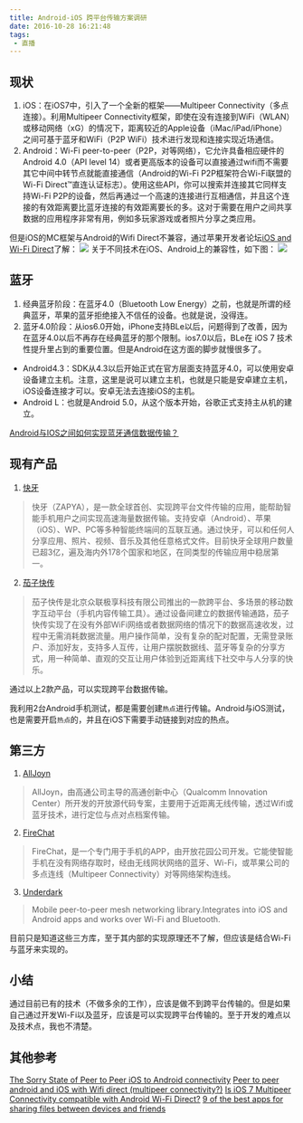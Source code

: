 ```yaml
---
title: Android-iOS 跨平台传输方案调研
date: 2016-10-28 16:21:48
tags:
 - 直播
---
```


## 现状
1. iOS：在iOS7中，引入了一个全新的框架——Multipeer Connectivity（多点连接）。利用Multipeer Connectivity框架，即使在没有连接到WiFi（WLAN）或移动网络（xG）的情况下，距离较近的Apple设备（iMac/iPad/iPhone）之间可基于蓝牙和WiFi（P2P WiFi）技术进行发现和连接实现近场通信。
2. Android：Wi-Fi peer-to-peer（P2P，对等网络），它允许具备相应硬件的Android 4.0（API level 14）或者更高版本的设备可以直接通过wifi而不需要其它中间中转节点就能直接通信（Android的Wi-Fi P2P框架符合Wi-Fi联盟的Wi-Fi Direct™直连认证标志）。使用这些API，你可以搜索并连接其它同样支持Wi-Fi P2P的设备，然后再通过一个高速的连接进行互相通信，并且这个连接的有效距离要比蓝牙连接的有效距离要长的多。这对于需要在用户之间共享数据的应用程序非常有用，例如多玩家游戏或者照片分享之类应用。

<!-- more -->

但是iOS的MC框架与Android的Wifi Direct不兼容，通过苹果开发者论坛[iOS and Wi-Fi Direct](https://forums.developer.apple.com/message/49337#49337)了解：
![](http://7xryow.com1.z0.glb.clouddn.com/2016/10/video7.png)
关于不同技术在iOS、Android上的兼容性，如下图：
![](http://7xryow.com1.z0.glb.clouddn.com/2016/10/video8.png)

## 蓝牙
1. 经典蓝牙阶段：在蓝牙4.0（Bluetooth Low Energy）之前，也就是所谓的经典蓝牙，苹果的蓝牙拒绝接入不信任的设备。也就是说，没得连。
2. 蓝牙4.0阶段：从ios6.0开始，iPhone支持BLe以后，问题得到了改善，因为在蓝牙4.0以后不再存在经典蓝牙的那个限制。ios7.0以后，BLe在 iOS 7 技术性提升里占到的重要位置。但是Android在这方面的脚步就慢很多了。
 - Android4.3：SDK从4.3以后开始正式在官方层面支持蓝牙4.0，可以使用安卓设备建立主机。注意，这里是说可以建立主机，也就是只能是安卓建立主机，iOS设备连接才可以。安卓无法去连接iOS的主机。
 - Android L：也就是Android 5.0，从这个版本开始，谷歌正式支持主从机的建立。

[Android与IOS之间如何实现蓝牙通信数据传输？](https://www.zhihu.com/question/23246210)

## 现有产品
1. [快牙](http://www.kuaiya.cn/)
> 快牙（ZAPYA），是一款全球首创、实现跨平台文件传输的应用，能帮助智能手机用户之间实现高速海量数据传输。支持安卓（Android）、苹果（iOS）、WP、PC等多种智能终端间的互联互通。通过快牙，可以和任何人分享应用、照片、视频、音乐及其他任意格式文件。目前快牙全球用户数量已超3亿，遍及海内外178个国家和地区，在同类型的传输应用中稳居第一。

2. [茄子快传](https://www.ushareit.com/)
> 茄子快传是北京众联极享科技有限公司推出的一款跨平台、多场景的移动数字互动平台（手机内容传输工具）。通过设备间建立的数据传输通路，茄子快传实现了在没有外部WiFi网络或者数据网络的情况下的数据高速收发，过程中无需消耗数据流量。用户操作简单，没有复杂的配对配置，无需登录账户、添加好友，支持多人互传，让用户摆脱数据线、蓝牙等复杂的分享方式，用一种简单、直观的交互让用户体验到近距离线下社交中与人分享的快乐。

通过以上2款产品，可以实现跨平台数据传输。

我利用2台Android手机测试，都是需要创建``热点``进行传输。Android与iOS测试，也是需要开启``热点``的，并且在iOS下需要手动链接到对应的热点。

## 第三方
1. [AllJoyn](https://allseenalliance.org/)
> AllJoyn，由高通公司主导的高通创新中心（Qualcomm Innovation Center）所开发的开放源代码专案，主要用于近距离无线传输，透过Wifi或蓝牙技术，进行定位与点对点档案传输。

2. [FireChat](http://www.opengarden.com/)
> FireChat，是一个专门用于手机的APP，由开放花园公司开发。它能使智能手机在没有网络存取时，经由无线网状网络的蓝牙、Wi-Fi，或苹果公司的多点连线（Multipeer Connectivity）对等网络架构连线。

3. [Underdark](http://underdark.io/)
> Mobile peer-to-peer mesh networking library.Integrates into iOS and Android apps and works over Wi-Fi and Bluetooth.

目前只是知道这些三方库，至于其内部的实现原理还不了解，但应该是结合Wi-Fi与蓝牙来实现的。

## 小结
通过目前已有的技术（不做多余的工作），应该是做不到跨平台传输的。但是如果自己通过开发Wi-Fi以及蓝牙，应该是可以实现跨平台传输的。至于开发的难点以及技术点，我也不清楚。

## 其他参考
[The Sorry State of Peer to Peer iOS to Android connectivity](http://blog.moritzhaarmann.de/blog/2014/04/27/sorry-state-of-p2p/)
[Peer to peer android and iOS with Wifi direct (multipeer connectivity?)](http://stackoverflow.com/questions/28906948/peer-to-peer-android-and-ios-with-wifi-direct-multipeer-connectivity)
[Is iOS 7 Multipeer Connectivity compatible with Android Wi-Fi Direct?](http://stackoverflow.com/questions/19067794/is-ios-7-multipeer-connectivity-compatible-with-android-wi-fi-direct)
[9 of the best apps for sharing files between devices and friends](http://thenextweb.com/apps/2015/07/10/9-of-the-best-apps-for-sharing-files-between-devices-and-friends/)
